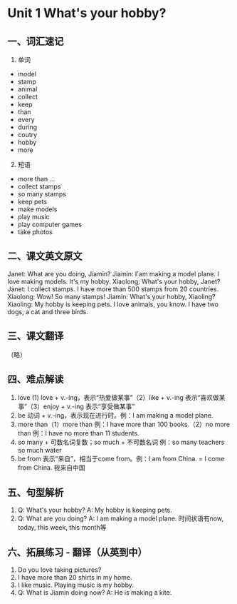 # Unit 1 What's your hobby?
## 一、词汇速记
1. 单词
* model
* stamp
* animal
* collect
* keep
* than
* every
* during
* coutry
* hobby
* more

2. 短语
* more than ...
* collect stamps
* so many stamps
* keep pets
* make models
* play music
* play computer games
* take photos

## 二、课文英文原文
Janet: What are you doing, Jiamin?
Jiamin: I'am making a model plane. I love making models. It's my hobby.
Xiaolong: What's your hobby, Janet?
Janet: I collect stamps. I have more than 500 stamps from 20 countries.
Xiaolong: Wow! So many stamps!
Jiamin: What's your hobby, Xiaoling?
Xiaoling: My hobby is keeping pets. I love animals, you know. I have two dogs, a cat and three birds.

## 三、课文翻译
（略）

## 四、难点解读
1. love (1) love + v.-ing，表示“热爱做某事”（2）like + v.-ing 表示“喜欢做某事”（3）enjoy + v.-ing 表示“享受做某事”
2. be 动词 + v.-ing，表示现在进行时。例：I am making a model plane.
3. more than（1）more than 例：I have more than 100 books.（2）no more than 例：I have no more than 11 students.
4. so many + 可数名词复数；so much + 不可数名词 例：so many teachers so much water
5. be from 表示“来自”，相当于come from。例：I am from China. = I come from China. 我来自中国

## 五、句型解析
1. Q: What's your hobby? A: My hobby is keeping pets.
2. Q: What are you doing? A: I am making a model plane. 时间状语有now, today, this week, this month等

## 六、拓展练习 - 翻译（从英到中）
1. Do you love taking pictures?
2. I have more than 20 shirts in my home.
3. I like music. Playing music is my hobby.
4. Q: What is Jiamin doing now? A: He is making a kite.